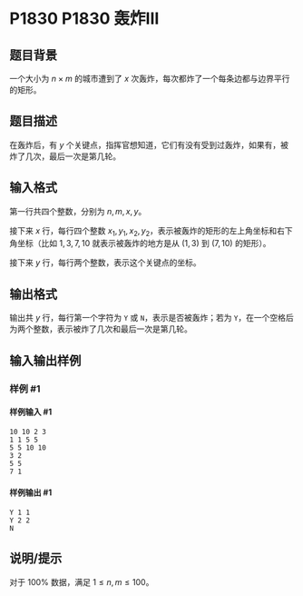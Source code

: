 # P1830 P1830 轰炸III

## 题目背景

一个大小为 $n\times m$ 的城市遭到了 $x$ 次轰炸，每次都炸了一个每条边都与边界平行的矩形。


## 题目描述

在轰炸后，有 $y$ 个关键点，指挥官想知道，它们有没有受到过轰炸，如果有，被炸了几次，最后一次是第几轮。


## 输入格式

第一行共四个整数，分别为 $n,m,x,y$。

接下来 $x$ 行，每行四个整数 $x_1,y_1,x_2,y_2$，表示被轰炸的矩形的左上角坐标和右下角坐标（比如 $1,3,7,10$ 就表示被轰炸的地方是从 $(1,3)$ 到 $(7,10)$ 的矩形）。

接下来 $y$ 行，每行两个整数，表示这个关键点的坐标。


## 输出格式

输出共 $y$ 行，每行第一个字符为 `Y` 或 `N`，表示是否被轰炸；若为 `Y`，在一个空格后为两个整数，表示被炸了几次和最后一次是第几轮。


## 输入输出样例

### 样例 #1

#### 样例输入 #1

```
10 10 2 3
1 1 5 5
5 5 10 10
3 2
5 5
7 1
```

#### 样例输出 #1

```
Y 1 1
Y 2 2
N
```

## 说明/提示

对于 $100\%$ 数据，满足 $1\le n,m\le 100$。

